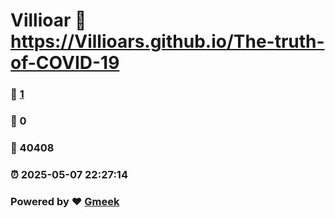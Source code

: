 # Villioar :link: https://Villioars.github.io/The-truth-of-COVID-19 
### :page_facing_up: [1](https://Villioars.github.io/The-truth-of-COVID-19/tag.html) 
### :speech_balloon: 0 
### :hibiscus: 40408 
### :alarm_clock: 2025-05-07 22:27:14 
### Powered by :heart: [Gmeek](https://github.com/Meekdai/Gmeek)
